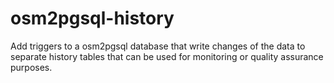 # osm2pgsql-history
Add triggers to a osm2pgsql database that write changes of the data to separate history tables that can be used for monitoring or quality assurance purposes.
